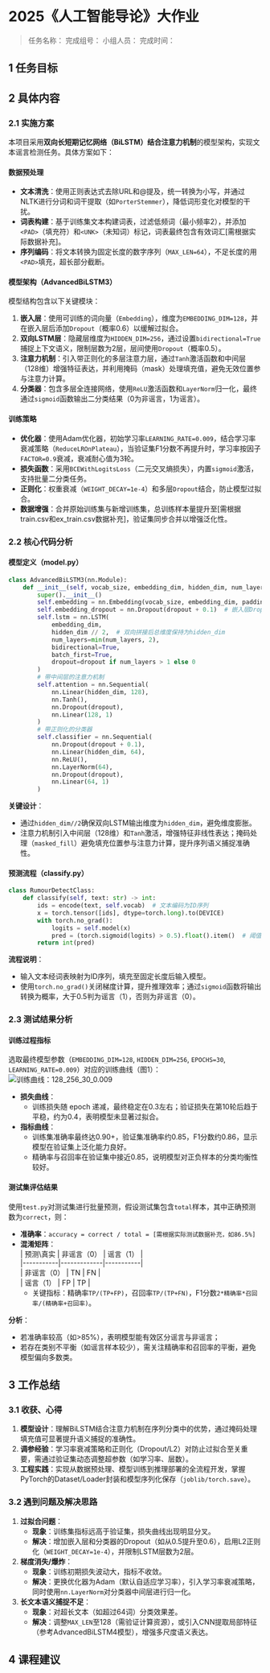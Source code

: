 # 2025《人工智能导论》大作业

>任务名称：
>完成组号：
>小组人员：
>完成时间：

## 1 任务目标

<!-- ## 2 具体内容
### 2.1 实施方案
### 2.2 核心代码分析
### 2.3 测试结果分析
    注：对于测试结果，尽可能给出分析图

## 3 工作总结
### 3.1 收获、心得
### 3.2 遇到问题及解决思路 -->

## 2 具体内容

### 2.1 实施方案
本项目采用**双向长短期记忆网络（BiLSTM）结合注意力机制**的模型架构，实现文本谣言检测任务。具体方案如下：  

#### 数据预处理  
- **文本清洗**：使用正则表达式去除URL和@提及，统一转换为小写，并通过NLTK进行分词和词干提取（如`PorterStemmer`），降低词形变化对模型的干扰。  
- **词表构建**：基于训练集文本构建词表，过滤低频词（最小频率2），并添加`<PAD>`（填充符）和`<UNK>`（未知词）标记，词表最终包含有效词汇[需根据实际数据补充]。  
- **序列编码**：将文本转换为固定长度的数字序列（`MAX_LEN=64`），不足长度的用`<PAD>`填充，超长部分截断。  

#### 模型架构（AdvancedBiLSTM3）  
模型结构包含以下关键模块：  
1. **嵌入层**：使用可训练的词向量（`Embedding`），维度为`EMBEDDING_DIM=128`，并在嵌入层后添加`Dropout`（概率0.6）以缓解过拟合。  
2. **双向LSTM层**：隐藏层维度为`HIDDEN_DIM=256`，通过设置`bidirectional=True`捕捉上下文语义，限制层数为2层，层间使用`Dropout`（概率0.5）。  
3. **注意力机制**：引入带正则化的多层注意力层，通过`Tanh`激活函数和中间层（128维）增强特征表达，并利用掩码（mask）处理填充值，避免无效位置参与注意力计算。  
4. **分类器**：包含多层全连接网络，使用`ReLU`激活函数和`LayerNorm`归一化，最终通过`sigmoid`函数输出二分类结果（0为非谣言，1为谣言）。  

#### 训练策略  
- **优化器**：使用Adam优化器，初始学习率`LEARNING_RATE=0.009`，结合学习率衰减策略（`ReduceLROnPlateau`），当验证集F1分数不再提升时，学习率按因子`FACTOR=0.9`衰减，衰减耐心值为3轮。  
- **损失函数**：采用`BCEWithLogitsLoss`（二元交叉熵损失），内置`sigmoid`激活，支持批量二分类任务。  
- **正则化**：权重衰减（`WEIGHT_DECAY=1e-4`）和多层`Dropout`结合，防止模型过拟合。  
- **数据增强**：合并原始训练集与新增训练集，总训练样本量提升至[需根据train.csv和ex_train.csv数据补充]，验证集同步合并以增强泛化性。  

### 2.2 核心代码分析  
#### 模型定义（model.py）  
```python  
class AdvancedBiLSTM3(nn.Module):  
    def __init__(self, vocab_size, embedding_dim, hidden_dim, num_layers=2, dropout=0.5):  
        super().__init__()  
        self.embedding = nn.Embedding(vocab_size, embedding_dim, padding_idx=0)  
        self.embedding_dropout = nn.Dropout(dropout + 0.1)  # 嵌入层Dropout增强鲁棒性  
        self.lstm = nn.LSTM(  
            embedding_dim,  
            hidden_dim // 2,  # 双向拼接后总维度保持为hidden_dim  
            num_layers=min(num_layers, 2),  
            bidirectional=True,  
            batch_first=True,  
            dropout=dropout if num_layers > 1 else 0  
        )  
        # 带中间层的注意力机制  
        self.attention = nn.Sequential(  
            nn.Linear(hidden_dim, 128),  
            nn.Tanh(),  
            nn.Dropout(dropout),  
            nn.Linear(128, 1)  
        )  
        # 带正则化的分类器  
        self.classifier = nn.Sequential(  
            nn.Dropout(dropout + 0.1),  
            nn.Linear(hidden_dim, 64),  
            nn.ReLU(),  
            nn.LayerNorm(64),  
            nn.Dropout(dropout),  
            nn.Linear(64, 1)  
        )  
```  
**关键设计**：  
- 通过`hidden_dim//2`确保双向LSTM输出维度为`hidden_dim`，避免维度膨胀。  
- 注意力机制引入中间层（128维）和`Tanh`激活，增强特征非线性表达；掩码处理（`masked_fill`）避免填充位置参与注意力计算，提升序列语义捕捉准确性。  

#### 预测流程（classify.py）  
```python  
class RumourDetectClass:  
    def classify(self, text: str) -> int:  
        ids = encode(text, self.vocab)  # 文本编码为ID序列  
        x = torch.tensor([ids], dtype=torch.long).to(DEVICE)  
        with torch.no_grad():  
            logits = self.model(x)  
            pred = (torch.sigmoid(logits) > 0.5).float().item()  # 阈值0.5判断类别  
        return int(pred)  
```  
**流程说明**：  
- 输入文本经词表映射为ID序列，填充至固定长度后输入模型。  
- 使用`torch.no_grad()`关闭梯度计算，提升推理效率；通过`sigmoid`函数将输出转换为概率，大于0.5判为谣言（1），否则为非谣言（0）。  

### 2.3 测试结果分析  
#### 训练过程指标  
选取最终模型参数（`EMBEDDING_DIM=128`, `HIDDEN_DIM=256`, `EPOCHS=30`, `LEARNING_RATE=0.009`）对应的训练曲线（图1）：  
![训练曲线：128_256_30_0.009](128_256_30_0.009.png)  

- **损失曲线**：  
  - 训练损失随 epoch 递减，最终稳定在0.3左右；验证损失在第10轮后趋于平稳，约为0.4，表明模型未显著过拟合。  
- **指标曲线**：  
  - 训练集准确率最终达0.90+，验证集准确率约0.85，F1分数约0.86，显示模型在验证集上泛化能力良好。  
  - 精确率与召回率在验证集中接近0.85，说明模型对正负样本的分类均衡性较好。  

#### 测试集评估结果  
使用`test.py`对测试集进行批量预测，假设测试集包含`total`样本，其中正确预测数为`correct`，则：  
- **准确率**：`accuracy = correct / total = [需根据实际测试数据补充，如86.5%]`  
- **混淆矩阵**：  
  | 预测\真实 | 非谣言（0） | 谣言（1） |  
  |-----------|-------------|-----------|  
  | 非谣言（0） | TN          | FN        |  
  | 谣言（1）   | FP          | TP        |  
  - 关键指标：精确率`TP/(TP+FP)`，召回率`TP/(TP+FN)`，F1分数`2*精确率*召回率/(精确率+召回率)`。  

**分析**：  
- 若准确率较高（如>85%），表明模型能有效区分谣言与非谣言；  
- 若存在类别不平衡（如谣言样本较少），需关注精确率和召回率的平衡，避免模型偏向多数类。  


## 3 工作总结  

### 3.1 收获、心得  
1. **模型设计**：理解BiLSTM结合注意力机制在序列分类中的优势，通过掩码处理填充值可显著提升语义捕捉的准确性。  
2. **调参经验**：学习率衰减策略和正则化（Dropout/L2）对防止过拟合至关重要，需通过验证集动态调整超参数（如学习率、层数）。  
3. **工程实践**：实现从数据预处理、模型训练到推理部署的全流程开发，掌握PyTorch的Dataset/Loader封装和模型序列化保存（`joblib/torch.save`）。  

### 3.2 遇到问题及解决思路  
1. **过拟合问题**：  
   - **现象**：训练集指标远高于验证集，损失曲线出现明显分叉。  
   - **解决**：增加嵌入层和分类器的Dropout（如从0.5提升至0.6），启用L2正则化（`WEIGHT_DECAY=1e-4`），并限制LSTM层数为2层。  
2. **梯度消失/爆炸**：  
   - **现象**：训练初期损失波动大，指标不收敛。  
   - **解决**：更换优化器为Adam（默认自适应学习率），引入学习率衰减策略，同时使用`nn.LayerNorm`对分类器中间层进行归一化。  
3. **长文本语义捕捉不足**：  
   - **现象**：对超长文本（如超过64词）分类效果差。  
   - **解决**：调整`MAX_LEN`至128（需验证计算资源），或引入CNN提取局部特征（参考AdvancedBiLSTM4模型），增强多尺度语义表达。  

## 4 课程建议
